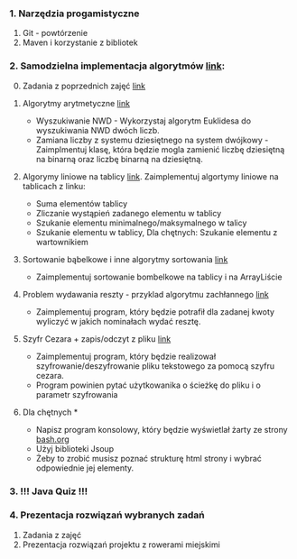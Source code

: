 ### 1. Narzędzia progamistyczne
1. Git - powtórzenie
2. Maven i korzystanie z bibliotek

### 2. Samodzielna implementacja algorytmów [link](http://www.algorytm.org/):
0. Zadania z poprzednich zajęć [link](https://java.pl.sdacademy.pro/_slides/java_podstawy_programowanie/java_podstawy_programowanie.html#/1)
1. Algorytmy arytmetyczne [link](http://www.algorytm.org/algorytmy-arytmetyczne/)
    * Wyszukiwanie NWD - Wykorzystaj algorytm Euklidesa do wyszukiwania NWD dwóch liczb.
    * Zamiana liczby z systemu dziesiętnego na system dwójkowy - Zaimplmentuj klasę, która będzie mogla zamienić liczbę dziesiętną na binarną oraz liczbę binarną na dziesiętną.
2. Algorymy liniowe na tablicy [link](http://www.algorytm.org/dla-poczatkujacych/). Zaimplementuj algortymy liniowe na tablicach z linku:
    * Suma elementów tablicy
    * Zliczanie wystąpień zadanego elementu w tablicy
    * Szukanie elementu minimalnego/maksymalnego w talicy
    * Szukanie elementu w tablicy, Dla chętnych: Szukanie elementu z wartownikiem
3. Sortowanie bąbelkowe i inne algorytmy sortowania [link](http://www.algorytm.org/algorytmy-sortowania/)
    * Zaimplementuj sortowanie bombelkowe na tablicy i na ArrayLiście
4. Problem wydawania reszty - przyklad algorytmu zachłannego [link](https://pl.wikipedia.org/wiki/Problem_wydawania_reszty)
    * Zaimplementuj program, który będzie potrafił dla zadanej kwoty wyliczyć w jakich nominałach wydać resztę. 
5. Szyfr Cezara + zapis/odczyt z pliku [link](http://www.algorytm.org/kryptografia/szyfr-cezara.html)
    * Zaimplementuj program, który będzie realizował szyfrowanie/deszyfrowanie pliku tekstowego za pomocą szyfru cezara.
    * Program powinien pytać użytkowanika o ścieżkę do pliku i o parametr szyfrowania 

6. Dla chętnych *
    * Napisz program konsolowy, który będzie wyświetlał żarty ze strony [bash.org](http://bash.org/?latest)
    * Użyj biblioteki Jsoup
    * Żeby to zrobić musisz poznać strukturę html strony i wybrać odpowiednie jej elementy. 
### 3. !!! Java Quiz !!!

### 4. Prezentacja rozwiązań wybranych zadań
1. Zadania z zajęć
2. Prezentacja rozwiązań projektu z rowerami miejskimi